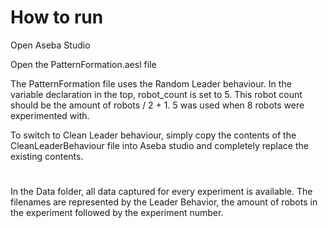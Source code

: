 # How to run
Open Aseba Studio

Open the PatternFormation.aesl file

The PatternFormation file uses the Random Leader behaviour. In the variable declaration in the top, robot_count is set to 5.
This robot count should be the amount of robots / 2 + 1. 5 was used when 8 robots were experimented with.

To switch to Clean Leader behaviour, simply copy the contents of the CleanLeaderBehaviour file into Aseba studio and completely replace the existing contents.

#
In the Data folder, all data captured for every experiment is available. The filenames are represented by the Leader Behavior, the amount of robots in the experiment followed by the experiment number.
